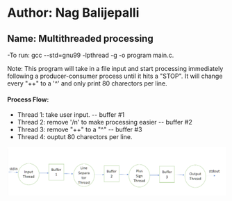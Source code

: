 # Author: Nag Balijepalli
Name: Multithreaded processing
-------
-To run: gcc --std=gnu99 -lpthread -g -o program main.c.

Note:
This program will take in a file input and start processing immediately following a producer-consumer process until it hits a "STOP". It will change every "++" to a '^' and only print 80 charectors per line.

#### Process Flow:
- Thread 1: take user input.
  -- buffer #1
- Thread 2: remove '/n' to make processing easier
  -- buffer #2
- Thread 3: remove "++" to a "^"
  -- buffer #3
- Thread 4: ouptut 80 charectors per line.

![Screenshot](buffer_threads.PNG)
